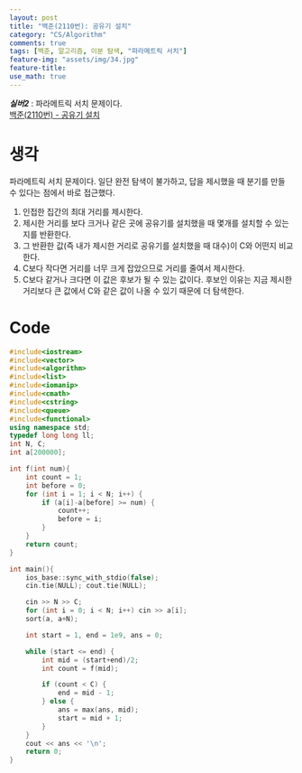 ```yaml
---
layout: post
title: "백준(2110번): 공유기 설치"
category: "CS/Algorithm"
comments: true
tags: [백준, 알고리즘, 이분 탐색, "파라메트릭 서치"]
feature-img: "assets/img/34.jpg"
feature-title:
use_math: true
---
```


**_실버2_** : 파라메트릭 서치 문제이다.  
[백준(2110번) - 공유기 설치](https://www.acmicpc.net/problem/2110)

# 생각

파라메트릭 서치 문제이다. 일단 완전 탐색이 불가하고, 답을 제시했을 때 분기를 만들 수 있다는 점에서 바로 접근했다.

1. 인접한 집간의 최대 거리를 제시한다.
2. 제시한 거리를 보다 크거나 같은 곳에 공유기를 설치했을 때 몇개를 설치할 수 있는지를 반환한다.
3. 그 반환한 값(즉 내가 제시한 거리로 공유기를 설치했을 때 대수)이 C와 어떤지 비교한다.
4. C보다 작다면 거리를 너무 크게 잡았으므로 거리를 줄여서 제시한다.
5. C보다 같거나 크다면 이 값은 후보가 될 수 있는 값이다. 후보인 이유는 지금 제시한 거리보다 큰 값에서 C와 같은 값이 나올 수 있기 때문에 더 탐색한다.

# Code

```c++
#include<iostream>
#include<vector>
#include<algorithm>
#include<list>
#include<iomanip>
#include<cmath>
#include<cstring>
#include<queue>
#include<functional>
using namespace std;
typedef long long ll;
int N, C;
int a[200000];

int f(int num){
    int count = 1;
    int before = 0;
    for (int i = 1; i < N; i++) {
        if (a[i]-a[before] >= num) {
            count++;
            before = i;
        }
    }
    return count;
}

int main(){
    ios_base::sync_with_stdio(false);
    cin.tie(NULL); cout.tie(NULL);

    cin >> N >> C;
    for (int i = 0; i < N; i++) cin >> a[i];
    sort(a, a+N);

    int start = 1, end = 1e9, ans = 0;

    while (start <= end) {
        int mid = (start+end)/2;
        int count = f(mid);

        if (count < C) {
            end = mid - 1;
        } else {
            ans = max(ans, mid);
            start = mid + 1;
        }
    }
    cout << ans << '\n';
    return 0;
}
```
